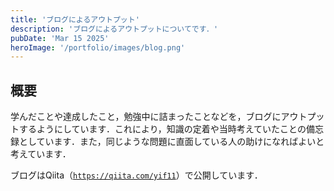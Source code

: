 ```yaml
---
title: 'ブログによるアウトプット'
description: 'ブログによるアウトプットについてです．'
pubDate: 'Mar 15 2025'
heroImage: '/portfolio/images/blog.png'
---
```


## 概要
学んだことや達成したこと，勉強中に詰まったことなどを，ブログにアウトプットするようにしています．これにより，知識の定着や当時考えていたことの備忘録としています．また，同じような問題に直面している人の助けになればよいと考えています．

ブログはQiita（[`https://qiita.com/yif11`](https://qiita.com/yif11)）で公開しています．